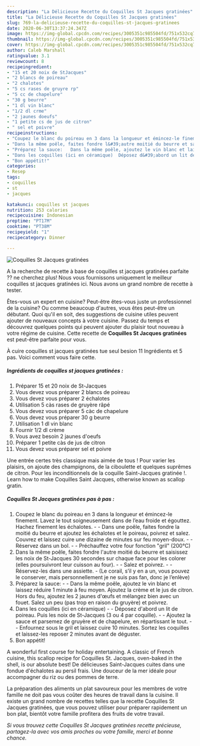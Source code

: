 ```yaml
---
description: "La Délicieuse Recette du Coquilles St Jacques gratinées"
title: "La Délicieuse Recette du Coquilles St Jacques gratinées"
slug: 769-la-delicieuse-recette-du-coquilles-st-jacques-gratinees
date: 2020-06-30T13:37:24.347Z
image: https://img-global.cpcdn.com/recipes/3005351c985504fd/751x532cq70/coquilles-st-jacques-gratinees-photo-principale-de-la-recette.jpg
thumbnail: https://img-global.cpcdn.com/recipes/3005351c985504fd/751x532cq70/coquilles-st-jacques-gratinees-photo-principale-de-la-recette.jpg
cover: https://img-global.cpcdn.com/recipes/3005351c985504fd/751x532cq70/coquilles-st-jacques-gratinees-photo-principale-de-la-recette.jpg
author: Caleb Marshall
ratingvalue: 3.1
reviewcount: 8
recipeingredient:
- "15 et 20 noix de StJacques"
- "2 blancs de poireau"
- "2 chalotes"
- "5 cs rases de gruyre rp"
- "5 cc de chapelure"
- "30 g beurre"
- "1 dl vin blanc"
- "1/2 dl crme"
- "2 jaunes doeufs"
- "1 petite cs de jus de citron"
- " sel et poivre"
recipeinstructions:
- "Coupez le blanc du poireau en 3 dans la longueur et émincez-le finement. Lavez le tout soigneusement dans de l’eau froide et égouttez. Hachez finement les échalotes.   Dans une poêle, faites fondre la moitié du beurre et ajoutez les échalotes et le poireau, poivrez et salez. Couvrez et laissez cuire une dizaine de minutes sur feu moyen-doux.   Réservez dans un bol.   Préchauffez votre four fonction &#34;gril&#34; (200°C)"
- "Dans la même poêle, faites fondre l&#39;autre moitié du beurre et saisissez les noix de St-Jacques 30 secondes sur chaque face pour les colorer (elles poursuivront leur cuisson au four).   Salez et poivrez.   Réservez-les dans une assiette.  (Le corail, s’il y en a un, vous pouvez le conserver, mais personnellement je ne suis pas fan, donc je l’enlève)"
- "Préparez la sauce:   Dans la même poêle, ajoutez le vin blanc et laissez réduire 1 minute à feu moyen. Ajoutez la crème et le jus de citron. Hors du feu, ajoutez les 2 jaunes d&#39;œufs et mélangez bien avec un fouet. Salez un peu (pas trop en raison du gruyère) et poivrez."
- "Dans les coquilles (ici en céramique)  Déposez d&#39;abord un lit de poireau. Puis les noix de St-Jacques (3 ou 4 par coquille).   Ajoutez la sauce et parsemez de gruyère et de chapelure, en répartissant le tout.   Enfournez sous le gril et laissez cuire 10 minutes. Sortez les coquilles et laissez-les reposer 2 minutes avant de déguster."
- "Bon appétit!"
categories:
- Resep
tags:
- coquilles
- st
- jacques

katakunci: coquilles st jacques 
nutrition: 253 calories
recipecuisine: Indonesian
preptime: "PT17M"
cooktime: "PT38M"
recipeyield: "1"
recipecategory: Dinner

---
```



![Coquilles St Jacques gratinées](https://img-global.cpcdn.com/recipes/3005351c985504fd/751x532cq70/coquilles-st-jacques-gratinees-photo-principale-de-la-recette.jpg)

A la recherche de recette à base de coquilles st jacques gratinées parfaite ?? ne cherchez plus! Nous vous fournissons uniquement le meilleur coquilles st jacques gratinées ici. Nous avons un grand nombre de recette à tester.

Êtes-vous un expert en cuisine? Peut-être êtes-vous juste un professionnel de la cuisine? Ou comme beaucoup d'autres, vous êtes peut-être un débutant. Quoi qu'il en soit, des suggestions de cuisine utiles peuvent ajouter de nouveaux concepts à votre cuisine. Passez du temps et découvrez quelques points qui peuvent ajouter du plaisir tout nouveau à votre régime de cuisine. Cette recette de <strong> Coquilles St Jacques gratinées </strong> est peut-être parfaite pour vous.

<!--inarticleads1-->

À cuire coquilles st jacques gratinées tue seul besion 11 Ingrédients et 5 pas. Voici comment vous faire cette.

##### Ingrédients de coquilles st jacques gratinées :

1. Préparer 15 et 20 noix de St-Jacques
1. Vous devez vous préparer 2 blancs de poireau
1. Vous devez vous préparer 2 échalotes
1. Utilisation 5 càs rases de gruyère râpé
1. Vous devez vous préparer 5 càc de chapelure
1. Vous devez vous préparer 30 g beurre
1. Utilisation 1 dl vin blanc
1. Fournir 1/2 dl crème
1. Vous avez besoin 2 jaunes d&#39;oeufs
1. Préparer 1 petite càs de jus de citron
1. Vous devez vous préparer  sel et poivre


Une entrée certes très classique mais aimée de tous ! Pour varier les plaisirs, on ajoute des champignons, de la ciboulette et quelques suprêmes de citron. Pour les inconditionnels de la coquille Saint-Jacques gratinée !. Learn how to make Coquilles Saint Jacques, otherwise known as scallop gratin. 

<!--inarticleads2-->

##### Coquilles St Jacques gratinées pas à pas :

1. Coupez le blanc du poireau en 3 dans la longueur et émincez-le finement. Lavez le tout soigneusement dans de l’eau froide et égouttez. Hachez finement les échalotes.  -  - Dans une poêle, faites fondre la moitié du beurre et ajoutez les échalotes et le poireau, poivrez et salez. Couvrez et laissez cuire une dizaine de minutes sur feu moyen-doux.  -  - Réservez dans un bol.  -  - Préchauffez votre four fonction &#34;gril&#34; (200°C)
1. Dans la même poêle, faites fondre l&#39;autre moitié du beurre et saisissez les noix de St-Jacques 30 secondes sur chaque face pour les colorer (elles poursuivront leur cuisson au four).  -  - Salez et poivrez.  -  - Réservez-les dans une assiette.  - (Le corail, s’il y en a un, vous pouvez le conserver, mais personnellement je ne suis pas fan, donc je l’enlève)
1. Préparez la sauce:  -  - Dans la même poêle, ajoutez le vin blanc et laissez réduire 1 minute à feu moyen. Ajoutez la crème et le jus de citron. Hors du feu, ajoutez les 2 jaunes d&#39;œufs et mélangez bien avec un fouet. Salez un peu (pas trop en raison du gruyère) et poivrez.
1. Dans les coquilles (ici en céramique) -  - Déposez d&#39;abord un lit de poireau. Puis les noix de St-Jacques (3 ou 4 par coquille).  -  - Ajoutez la sauce et parsemez de gruyère et de chapelure, en répartissant le tout.  -  - Enfournez sous le gril et laissez cuire 10 minutes. Sortez les coquilles et laissez-les reposer 2 minutes avant de déguster.
1. Bon appétit!


A wonderful first course for holiday entertaining. A classic of French cuisine, this scallop recipe for Coquilles St. Jacques, oven-baked in the shell, is our absolute best! De délicieuses Saint-Jacques cuites dans une fondue d&#39;échalotes au persil frais. Une douceur de la mer idéale pour accompagner du riz ou des pommes de terre. 

<!--inarticleads1-->

<p>
La préparation des aliments un plat savoureux pour les membres de votre famille ne doit pas vous coûter des heures de travail dans la cuisine. Il existe un grand nombre de recettes telles que la recette Coquilles St Jacques gratinées, que vous pouvez utiliser pour préparer rapidement un bon plat, bientôt votre famille profitera des fruits de votre travail.
</p>

<p>
<i>Si vous trouvez cette Coquilles St Jacques gratinées recette précieuse, partagez-la avec vos amis proches ou votre famille, merci et bonne chance.</i>
</p>
